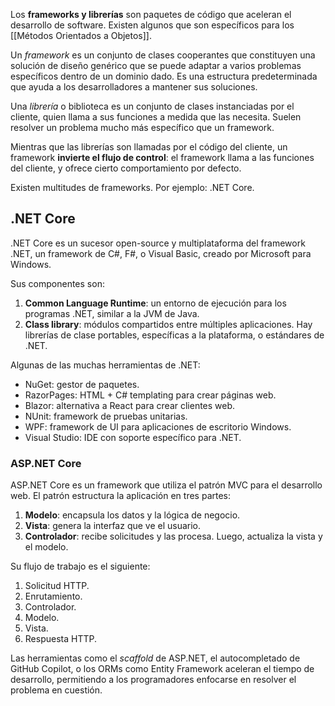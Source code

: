 Los **frameworks y librerías** son paquetes de código que aceleran el desarrollo de software. Existen algunos que son específicos para los [[Métodos Orientados a Objetos]].

Un _framework_ es un conjunto de clases cooperantes que constituyen una solución de diseño genérico que se puede adaptar a varios problemas específicos dentro de un dominio dado. Es una estructura predeterminada que ayuda a los desarrolladores a mantener sus soluciones.

Una _librería_ o biblioteca es un conjunto de clases instanciadas por el cliente, quien llama a sus funciones a medida que las necesita. Suelen resolver un problema mucho más específico que un framework.

Mientras que las librerías son llamadas por el código del cliente, un framework **invierte el flujo de control**: el framework llama a las funciones del cliente, y ofrece cierto comportamiento por defecto.

Existen multitudes de frameworks. Por ejemplo: .NET Core.

## .NET Core

.NET Core es un sucesor open-source y multiplataforma del framework .NET, un framework de C#, F#, o Visual Basic, creado por Microsoft para Windows.

Sus componentes son:

1. **Common Language Runtime**: un entorno de ejecución para los programas .NET, similar a la JVM de Java.
2. **Class library**: módulos compartidos entre múltiples aplicaciones. Hay librerías de clase portables, específicas a la plataforma, o estándares de .NET.

Algunas de las muchas herramientas de .NET:

- NuGet: gestor de paquetes.
- RazorPages: HTML + C# templating para crear páginas web.
- Blazor: alternativa a React para crear clientes web.
- NUnit: framework de pruebas unitarias.
- WPF: framework de UI para aplicaciones de escritorio Windows.
- Visual Studio: IDE con soporte específico para .NET.

### ASP.NET Core

ASP.NET Core es un framework que utiliza el patrón MVC para el desarrollo web. El patrón estructura la aplicación en tres partes:

1. **Modelo**: encapsula los datos y la lógica de negocio.
2. **Vista**: genera la interfaz que ve el usuario.
3. **Controlador**: recibe solicitudes y las procesa. Luego, actualiza la vista y el modelo.

Su flujo de trabajo es el siguiente:

1. Solicitud HTTP.
2. Enrutamiento.
3. Controlador.
4. Modelo.
5. Vista.
6. Respuesta HTTP.

Las herramientas como el _scaffold_ de ASP.NET, el autocompletado de GitHub Copilot, o los ORMs como Entity Framework aceleran el tiempo de desarrollo, permitiendo a los programadores enfocarse en resolver el problema en cuestión.
